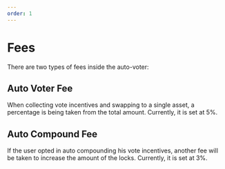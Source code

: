 ```yaml
---
order: 1
---
```


# Fees

There are two types of fees inside the auto-voter:

## Auto Voter Fee

When collecting vote incentives and swapping to a single asset, a percentage is being taken from the total amount.
Currently, it is set at 5%.

## Auto Compound Fee

If the user opted in auto compounding his vote incentives, another fee will be taken to increase the amount of the locks.
Currently, it is set at 3%.